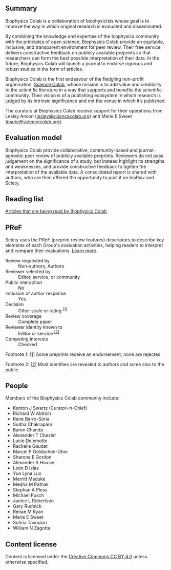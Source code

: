 ## Summary

Biophysics Colab is a collaboration of biophysicists whose goal is to improve the way in which original research is evaluated and disseminated.

By combining the knowledge and expertise of the biophysics community with the principles of open science, Biophysics Colab provide an equitable, inclusive, and transparent environment for peer review. Their free service delivers constructive feedback on publicly available preprints so that researchers can form the best possible interpretation of their data. In the future, Biophysics Colab will launch a journal to endorse rigorous and robust studies in the form of articles.

Biophysics Colab is the first endeavour of the fledgling non-profit organisation, [Science Colab](https://sciencecolab.org), whose mission is to add value and credibility to the scientific literature in a way that supports and benefits the scientific community. Their vision is of a publishing ecosystem in which research is judged by its intrinsic significance and not the venue in which it’s published.

The curators at Biophysics Colab receive support for their operations from Lesley Anson ([lesley@sciencecolab.org](mailto:lesley@sciencecolab.org)) and Marie E Sweet ([marie@sciencecolab.org](mailto:marie@sciencecolab.org)).

## Evaluation model

Biophysics Colab provide collaborative, community-based and journal-agnostic peer review of publicly available preprints. Reviewers do not pass judgement on the significance of a study, but instead highlight its strengths and weaknesses, and provide constructive feedback to tighten the interpretation of the available data. A consolidated report is shared with authors, who are then offered the opportunity to post it on bioRxiv and Sciety.

## Reading list

[Articles that are being read by Biophysics Colab](/users/BiophysicsColab/lists/saved-articles)

## PReF

Sciety uses the PReF (preprint review features) descriptors to describe key elements of each Group's evaluation activities, helping readers to interpret and compare their evaluations.
[Learn more](https://osf.io/8zj9w/).

<section>
  <dl class="group-page-pref">
    <dt>Review requested by</dt>
    <dd>Non-authors, Authors</dd>
    <dt>Reviewer selected by</dt>
    <dd>Editor, service, or community</dd>
    <dt>Public interaction</dt>
    <dd>No</dd>
    <dt>Inclusion of author response</dt>
    <dd>Yes</dd>
    <dt>Decision</dt>
    <dd>Other scale or rating <sup><a href="#fn1" id="r1" aria-label="link to footnote 1">[1]</a></sup></dd>
    <dt>Review coverage</dt>
    <dd>Complete paper</dd>
    <dt>Reviewer identity known to</dt>
    <dd>Editor or service <sup><a href="#fn2" id="r2" aria-label="link to footnote 2">[2]</a></sup></dd>
    <dt>Competing interests</dt>
    <dd>Checked</dd>
  </dl>
  <footer>
    <p id="fn1">
      <span class="visually-hidden">Footnote 1: </span><a href="#r1" aria-label="link back to PReF table">[1]</a> Some preprints receive an endorsement; none are rejected
    </p>
    <p id="fn2">
      <span class="visually-hidden">Footnote 2: </span><a href="#r2" aria-label="link back to PReF table">[2]</a> Most identities are revealed to authors and some also to the public
    </p>
  </footer>
</section>

## People

Members of the Biophysics Colab community include:

- Kenton J Swartz (Curator-in-Chief)
- Richard W Aldrich
- Rene Barro-Soria
- Sudha Chakrapani
- Baron Chanda
- Alexander T Chesler
- Lucie Delemotte
- Rachelle Gaudet
- Marcel P Goldschen-Ohm
- Sharona E Gordon
- Alexander S Hauser
- León D Islas
- Yun Lyna Luo
- Merritt Maduke
- Medha M Pathak
- Stephan A Pless
- Michael Pusch
- Janice L Robertson
- Gary Rudnick
- Renae M Ryan
- Marie E Sweet
- Sotiria Tavoulari
- William N Zagotta

## Content license

Content is licensed under the [Creative Commons CC BY 4.0](https://creativecommons.org/licenses/by/4.0/) unless otherwise specified.
